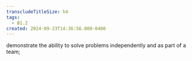 ```yaml
---
transcludeTitleSize: h4
tags:
  - B1.2
created: 2024-09-23T14:36:56.000-0400
---
```

demonstrate the ability to solve problems independently and as part of a team; 